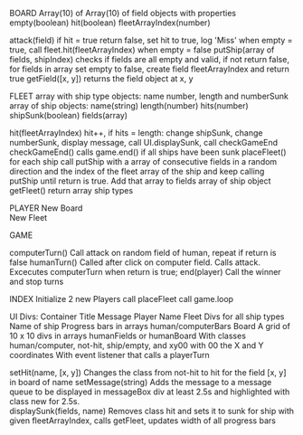 BOARD
Array(10) of Array(10) of field objects with properties empty(boolean) hit(boolean) fleetArrayIndex(number)

attack(field)                           if hit = true return false, set hit to true, log 'Miss' when empty = true, call fleet.hit(fleetArrayIndex) when empty = false
putShip(array of fields, shipIndex)     checks if fields are all empty and valid, if not return false, for fields in array set empty to false, create field 
                                        fleetArrayIndex and return true
getField([x, y])                        returns the field object at x, y


FLEET
array with ship type objects: name number, length and numberSunk
array of ship objects: name(string) length(number) hits(number) shipSunk(boolean) fields(array)

hit(fleetArrayIndex)        hit++, if hits = length: change shipSunk, change numberSunk, display message, call UI.displaySunk, call checkGameEnd
checkGameEnd()              calls game.end() if all ships have been sunk
placeFleet()                for each ship call putShip with a array of consecutive fields in a random direction and the index of the fleet array of the ship and
                            keep calling putShip until return is true. Add that array to fields array of ship object 
getFleet()                  return array ship types             

PLAYER
New Board                   
New Fleet

GAME
                    
computerTurn()              Call attack on random field of human, repeat if return is false
humanTurn()                 Called after click on computer field. Calls attack. Excecutes computerTurn when return is true;
end(player)                 Call the winner and stop turns

INDEX
Initialize 2 new Players call placeFleet call game.loop

UI
Divs:
Container
  Title 
  Message 
  Player 
    Name
    Fleet
      Divs for all ship types
        Name of ship
        Progress bars in arrays human/computerBars 
    Board
      A grid of 10 x 10 divs in arrays humanFields or humanBoard
      With classes human/computer, not-hit, ship/empty, and xy00 with 00 the X and Y coordinates
      With event listener that calls a playerTurn  

setHit(name, [x, y])          Changes the class from not-hit to hit for the field [x, y] in board of name
setMessage(string)            Adds the message to a message queue to be displayed in messageBox div at least 2.5s and highlighted with class new for 2.5s.  
displaySunk(fields, name)     Removes class hit and sets it to sunk for ship with given fleetArrayIndex, calls getFleet, updates width of all progress bars

 
